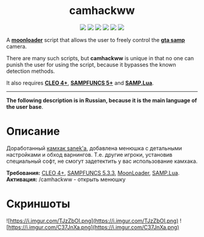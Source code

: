 <h1 align="center">camhackww</h1>

<p align="center">

<img src="https://img.shields.io/badge/made%20for-GTA%20SA--MP-blue" >

<img src="https://img.shields.io/badge/Server-Any-red">

<img src="https://img.shields.io/github/languages/top/qrlk/camhackww">

<img src="https://img.shields.io/badge/dynamic/json?color=blueviolet&label=users%20%28active%29&query=result&url=http%3A%2F%2Fqrlk.me%2Fdev%2Fmoonloader%2Fusers_active.php%3Fscript%3Dcamhackww">

<img src="https://img.shields.io/badge/dynamic/json?color=blueviolet&label=users%20%28all%20time%29&query=result&url=http%3A%2F%2Fqrlk.me%2Fdev%2Fmoonloader%2Fusers_all.php%3Fscript%3Dcamhackww">

<img src="https://img.shields.io/date/1591563600?label=released" >

</p>

A **[moonloader](https://gtaforums.com/topic/890987-moonloader/)** script that allows the user to freely control the **[gta samp](https://sa-mp.com/)** camera.

There are many such scripts, but **camhackww** is unique in that no one can punish the user for using the script, because it bypasses the known detection methods.

It also requires **[CLEO 4+](http://cleo.li/?lang=ru)**, **[SAMPFUNCS 5+](https://blast.hk/threads/17/)** and **[SAMP.Lua](https://github.com/THE-FYP/SAMP.Lua)**.

---

**The following description is in Russian, because it is the main language of the user base**.

# Описание 
Доработанный [камхак sanek'a](https://www.blast.hk/threads/20243/), добавлена менюшка с детальными настройками и обход варнингов. Т.е. другие игроки, установив специальный софт, не смогут задетектить у вас использование камхака.  

**Требования:** [CLEO 4+](http://cleo.li/?lang=ru), [SAMPFUNCS 5.3.3](https://blast.hk/threads/17/), [MoonLoader](https://blast.hk/threads/13305/), [SAMP.Lua](https://blast.hk/threads/14624/).  
**Активация:** /camhackww - открыть менюшку
# Скриншоты 
![https://i.imgur.com/TJzZbOI.png](https://i.imgur.com/TJzZbOI.png)
![https://i.imgur.com/C37JnXa.png](https://i.imgur.com/C37JnXa.png)
